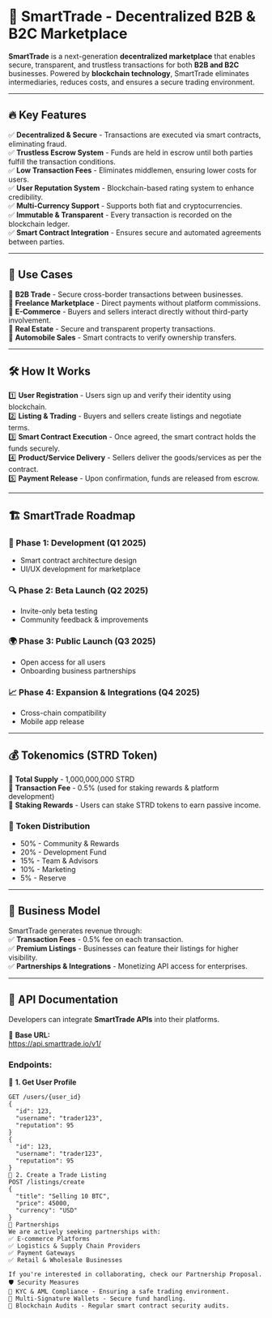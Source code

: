 # 🚀 SmartTrade - Decentralized B2B & B2C Marketplace  

**SmartTrade** is a next-generation **decentralized marketplace** that enables secure, transparent, and trustless transactions for both **B2B and B2C** businesses. Powered by **blockchain technology**, SmartTrade eliminates intermediaries, reduces costs, and ensures a secure trading environment.  

---

## 🔥 Key Features  

✅ **Decentralized & Secure** - Transactions are executed via smart contracts, eliminating fraud.  
✅ **Trustless Escrow System** - Funds are held in escrow until both parties fulfill the transaction conditions.  
✅ **Low Transaction Fees** - Eliminates middlemen, ensuring lower costs for users.  
✅ **User Reputation System** - Blockchain-based rating system to enhance credibility.  
✅ **Multi-Currency Support** - Supports both fiat and cryptocurrencies.  
✅ **Immutable & Transparent** - Every transaction is recorded on the blockchain ledger.  
✅ **Smart Contract Integration** - Ensures secure and automated agreements between parties.  

---

## 🎯 Use Cases  

🔹 **B2B Trade** - Secure cross-border transactions between businesses.  
🔹 **Freelance Marketplace** - Direct payments without platform commissions.  
🔹 **E-Commerce** - Buyers and sellers interact directly without third-party involvement.  
🔹 **Real Estate** - Secure and transparent property transactions.  
🔹 **Automobile Sales** - Smart contracts to verify ownership transfers.  

---

## 🛠️ How It Works  

1️⃣ **User Registration** - Users sign up and verify their identity using blockchain.  
2️⃣ **Listing & Trading** - Buyers and sellers create listings and negotiate terms.  
3️⃣ **Smart Contract Execution** - Once agreed, the smart contract holds the funds securely.  
4️⃣ **Product/Service Delivery** - Sellers deliver the goods/services as per the contract.  
5️⃣ **Payment Release** - Upon confirmation, funds are released from escrow.  

---

## 🏗️ SmartTrade Roadmap  

### **🚀 Phase 1: Development (Q1 2025)**  
- Smart contract architecture design  
- UI/UX development for marketplace  

### **🔍 Phase 2: Beta Launch (Q2 2025)**  
- Invite-only beta testing  
- Community feedback & improvements  

### **🌍 Phase 3: Public Launch (Q3 2025)**  
- Open access for all users  
- Onboarding business partnerships  

### **📈 Phase 4: Expansion & Integrations (Q4 2025)**  
- Cross-chain compatibility  
- Mobile app release  

---

## 💰 Tokenomics (STRD Token)  

💎 **Total Supply** - 1,000,000,000 STRD  
💎 **Transaction Fee** - 0.5% (used for staking rewards & platform development)  
💎 **Staking Rewards** - Users can stake STRD tokens to earn passive income.  

### **🔹 Token Distribution**  
- 50% - Community & Rewards  
- 20% - Development Fund  
- 15% - Team & Advisors  
- 10% - Marketing  
- 5% - Reserve  

---

## 💼 Business Model  

SmartTrade generates revenue through:  
✅ **Transaction Fees** - 0.5% fee on each transaction.  
✅ **Premium Listings** - Businesses can feature their listings for higher visibility.  
✅ **Partnerships & Integrations** - Monetizing API access for enterprises.  

---

## 📖 API Documentation  

Developers can integrate **SmartTrade APIs** into their platforms.  

🔗 **Base URL:**  
https://api.smarttrade.io/v1/


### **Endpoints:**  
📌 **1. Get User Profile**  
```http
GET /users/{user_id}
{
  "id": 123,
  "username": "trader123",
  "reputation": 95
}
{
  "id": 123,
  "username": "trader123",
  "reputation": 95
}
📌 2. Create a Trade Listing
POST /listings/create
{
  "title": "Selling 10 BTC",
  "price": 45000,
  "currency": "USD"
}
🤝 Partnerships
We are actively seeking partnerships with:
✅ E-commerce Platforms
✅ Logistics & Supply Chain Providers
✅ Payment Gateways
✅ Retail & Wholesale Businesses

If you're interested in collaborating, check our Partnership Proposal.
🛡️ Security Measures
🔹 KYC & AML Compliance - Ensuring a safe trading environment.
🔹 Multi-Signature Wallets - Secure fund handling.
🔹 Blockchain Audits - Regular smart contract security audits.

